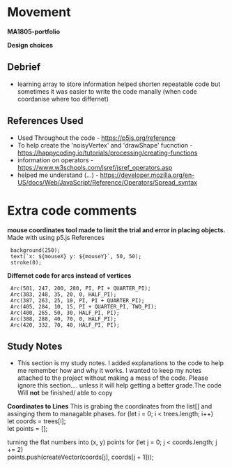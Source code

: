 # **Movement**
**MA1805-portfolio**




**Design choices**




## Debrief
- learning array to store information helped shorten repeatable code but sometimes it was easier to write the code manally (when code coordanise where too differnet)






## References Used

- Used Throughout the code - https://p5js.org/reference
- To help create the 'noisyVertex' and 'drawShape' fucnction - https://happycoding.io/tutorials/processing/creating-functions
- information on operators - https://www.w3schools.com/jsref/jsref_operators.asp
- helped me understand (...) - https://developer.mozilla.org/en-US/docs/Web/JavaScript/Reference/Operators/Spread_syntax

# Extra code comments  
 **mouse coordinates tool made to limit the trial and error in placing objects.** Made with using p5.js References

     background(250);
     text(`x: ${mouseX} y: ${mouseY}`, 50, 50);
     stroke(0); 

**Differnet code for arcs instead of vertices**

     Arc(501, 247, 200, 280, PI, PI + QUARTER_PI);
     Arc(383, 248, 35, 20, 0, HALF_PI);
     Arc(387, 263, 25, 10, PI, PI + QUARTER_PI);
     Arc(405, 284, 10, 15, PI + QUARTER_PI, TWO_PI);
     Arc(400, 265, 50, 30, HALF_PI, PI);
     Arc(388, 288, 40, 70, 0, HALF_PI);
     Arc(420, 332, 70, 40, HALF_PI, PI);

## Study Notes 
* This section is my study notes. I added explanations to the code to help me remember how and why it works. I wanted to keep my notes attached to the project without making a mess of the code. Please ignore this section…. unless it will help getting a better grade.The code Will **not** be finished/ able to copy

**Coordinates to Lines**
This is grabing the coordinates from the list[] and assinging them to managable phases. 
  for (let i = 0; i < trees.length; i++)          
  let coords = trees[i];                                
  let points = [];

turning the flat numbers into (x, y) points
  for (let j = 0; j < coords.length; j += 2)          
  points.push(createVector(coords[j], coords[j + 1]));
  